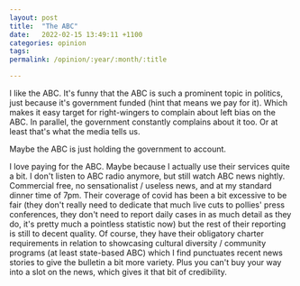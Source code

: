 ```yaml
---
layout: post
title:  "The ABC"
date:   2022-02-15 13:49:11 +1100
categories: opinion
tags:
permalink: /opinion/:year/:month/:title

---
```


I like the ABC. It's funny that the ABC is such a prominent topic in politics, just because it's government funded (hint that means we pay for it). Which makes it easy target for right-wingers to complain about left bias on the ABC. In parallel, the government constantly complains about it too. Or at least that's what the media tells us.

Maybe the ABC is just holding the government to account.

I love paying for the ABC. Maybe because I actually use their services quite a bit. I don't listen to ABC radio anymore, but still watch ABC news nightly. Commercial free, no sensationalist / useless news, and at my standard dinner time of 7pm. Their coverage of covid has been a bit excessive to be fair (they don't really need to dedicate that much live cuts to pollies' press conferences, they don't need to report daily cases in as much detail as they do, it's pretty much a pointless statistic now) but the rest of their reporting is still to decent quality. Of course, they have their obligatory charter requirements in relation to showcasing cultural diversity / community programs (at least state-based ABC) which I find punctuates recent news stories to give the bulletin a bit more variety. Plus you can't buy your way into a slot on the news, which gives it that bit of credibility. 
